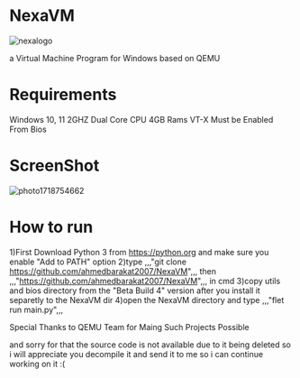 # NexaVM

![nexalogo](https://github.com/ahmedbarakat2007/NexaVM/assets/118398763/e3f5b454-f453-4b75-ae5f-88e9cfcdbc2e)

a Virtual Machine Program for Windows based on QEMU

# Requirements

Windows 10, 11
2GHZ Dual Core CPU
4GB Rams
VT-X Must be Enabled From Bios

# ScreenShot

![photo1718754662](https://github.com/ahmedbarakat2007/NexaVM/assets/118398763/116ae63e-801a-4775-af05-1db025eaffa6)

# How to run

1)First Download Python 3 from https://python.org and make sure you enable "Add to PATH" option
2)type 
    ,,,"git clone https://github.com/ahmedbarakat2007/NexaVM",,,
then    
    ,,,"https://github.com/ahmedbarakat2007/NexaVM",,,
in cmd
3)copy utils and bios directory from the "Beta Build 4" version after you install it separetly to the NexaVM dir
4)open the NexaVM directory and type
    ,,,"flet run main.py",,, 

Special Thanks to QEMU Team for Maing Such Projects Possible

and sorry for that the source code is not available due to it being deleted so i will appreciate you decompile it and send it to me so i can continue working on it :(

